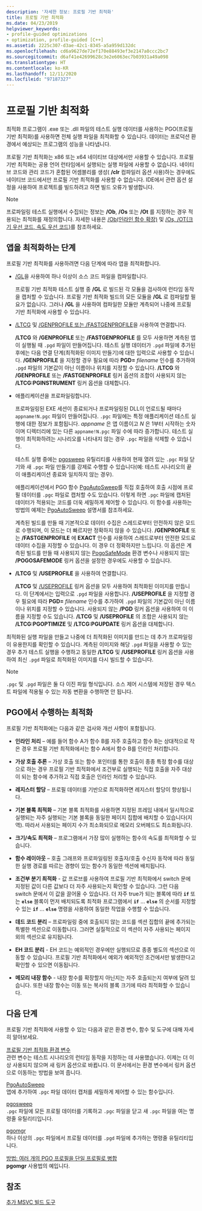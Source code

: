 ```yaml
---
description: '자세한 정보: 프로필 기반 최적화'
title: 프로필 기반 최적화
ms.date: 04/23/2019
helpviewer_keywords:
- profile-guided optimizations
- optimization, profile-guided [C++]
ms.assetid: 2225c307-d3ae-42c1-8345-a5a959d132dc
ms.openlocfilehash: cd6a9627de72ef170e88493ef3e2147a0ccc2bc7
ms.sourcegitcommit: d6af41e42699628c3e2e6063ec7b03931a49a098
ms.translationtype: HT
ms.contentlocale: ko-KR
ms.lasthandoff: 12/11/2020
ms.locfileid: "97187327"
---
```

# <a name="profile-guided-optimizations"></a>프로필 기반 최적화

최적화 프로그램이 .exe 또는 .dll 파일의 테스트 실행 데이터를 사용하는 PGO(프로필 기반 최적화)를 사용하면 전체 실행 파일을 최적화할 수 있습니다. 데이터는 프로덕션 환경에서 예상되는 프로그램의 성능을 나타냅니다.

프로필 기반 최적화는 x86 또는 x64 네이티브 대상에서만 사용할 수 있습니다. 프로필 기반 최적화는 공용 언어 런타임에서 실행되는 실행 파일에 사용할 수 없습니다. 네이티브 코드와 관리 코드가 혼합된 어셈블리를 생성( **/clr** 컴파일러 옵션 사용)하는 경우에도 네이티브 코드에서만 프로필 기반 최적화를 사용할 수 없습니다. IDE에서 관련 옵션 설정을 사용하여 프로젝트를 빌드하려고 하면 빌드 오류가 발생합니다.

> [!NOTE]
> 프로파일링 테스트 실행에서 수집되는 정보는 **/Ob**, **/Os** 또는 **/Ot** 를 지정하는 경우 적용되는 최적화를 재정의합니다. 자세한 내용은 [/Ob(인라인 함수 확장)](reference/ob-inline-function-expansion.md) 및 [/Os, /OT(크기 우선 코드, 속도 우선 코드)](reference/os-ot-favor-small-code-favor-fast-code.md)를 참조하세요.

## <a name="steps-to-optimize-your-app"></a>앱을 최적화하는 단계

프로필 기반 최적화를 사용하려면 다음 단계에 따라 앱을 최적화합니다.

- [/GL](reference/gl-whole-program-optimization.md)을 사용하여 하나 이상이 소스 코드 파일을 컴파일합니다.

   프로필 기반 최적화 테스트 실행 중 **/GL** 로 빌드된 각 모듈을 검사하여 런타임 동작을 캡처할 수 있습니다. 프로필 기반 최적화 빌드의 모든 모듈을 **/GL** 로 컴파일할 필요가 없습니다. 그러나 **/GL** 을 사용하여 컴파일한 모듈만 계측되어 나중에 프로필 기반 최적화에 사용할 수 있습니다.

- [/LTCG](reference/ltcg-link-time-code-generation.md) 및 [/GENPROFILE 또는 /FASTGENPROFILE](reference/genprofile-fastgenprofile-generate-profiling-instrumented-build.md)을 사용하여 연결합니다.

   **/LTCG** 와 **/GENPROFILE** 또는 **/FASTGENPROFILE** 를 모두 사용하면 계측된 앱이 실행될 때 `.pgd` 파일이 만들어집니다. 테스트 실행 데이터가 `.pgd` 파일에 추가된 후에는 다음 연결 단계(최적화된 이미지 만들기)에 대한 입력으로 사용할 수 있습니다. **/GENPROFILE** 을 지정할 경우 필요에 따라 **PGD=** _filename_ 인수를 추가하여 `.pgd` 파일의 기본값이 아닌 이름이나 위치를 지정할 수 있습니다. **/LTCG** 와 **/GENPROFILE** 또는 **/FASTGENPROFILE** 링커 옵션의 조합이 사용되지 않는 **/LTCG:PGINSTRUMENT** 링커 옵션을 대체합니다.

- 애플리케이션을 프로파일링합니다.

   프로파일링된 EXE 세션이 종료되거나 프로파일링된 DLL이 언로드될 때마다 `appname!N.pgc` 파일이 만들어집니다. `.pgc` 파일에는 특정 애플리케이션 테스트 실행에 대한 정보가 포함됩니다. *appname* 은 앱 이름이고 *N* 은 1부터 시작하는 숫자이며 디렉터리에 있는 다른 `appname!N.pgc` 파일 수에 따라 증가합니다. 테스트 실행이 최적화하려는 시나리오를 나타내지 않는 경우 `.pgc` 파일을 삭제할 수 있습니다.

   테스트 실행 중에는 [pgosweep](pgosweep.md) 유틸리티를 사용하여 현재 열려 있는 `.pgc` 파일 닫기와 새 `.pgc` 파일 만들기를 강제로 수행할 수 있습니다(예: 테스트 시나리오의 끝이 애플리케이션 종료와 일치하지 않는 경우).

   애플리케이션에서 PGO 함수 [PgoAutoSweep](pgoautosweep.md)를 직접 호출하여 호출 시점에 프로필 데이터를 `.pgc` 파일로 캡처할 수도 있습니다. 이렇게 하면 `.pgc` 파일에 캡처된 데이터가 적용되는 코드를 더욱 세밀하게 제어할 수 있습니다. 이 함수를 사용하는 방법의 예제는 [PgoAutoSweep](pgoautosweep.md) 설명서를 참조하세요.

   계측된 빌드를 만들 때 기본적으로 데이터 수집은 스레드로부터 안전하지 않은 모드로 수행되며, 이 모드는 더 빠르지만 정확하지 않을 수 있습니다. **/GENPROFILE** 또는 **/FASTGENPROFILE** 에 **EXACT** 인수를 사용하여 스레드로부터 안전한 모드로 데이터 수집을 지정할 수 있습니다. 이 경우 더 정확하지만 느립니다. 이 옵션은 계측된 빌드를 만들 때 사용되지 않는 [PogoSafeMode](environment-variables-for-profile-guided-optimizations.md#pogosafemode) 환경 변수나 사용되지 않는 **/POGOSAFEMODE** 링커 옵션을 설정한 경우에도 사용할 수 있습니다.

- **/LTCG** 및 **/USEPROFILE** 을 사용하여 연결합니다.

   **/LTCG** 및 [/USEPROFILE](reference/useprofile.md) 링커 옵션을 모두 사용하여 최적화된 이미지를 만듭니다. 이 단계에서는 입력으로 `.pgd` 파일을 사용합니다. **/USEPROFILE** 을 지정할 경우 필요에 따라 **PGD=** _filename_ 인수를 추가하여 `.pgd` 파일의 기본값이 아닌 이름이나 위치를 지정할 수 있습니다. 사용되지 않는 **/PGD** 링커 옵션을 사용하여 이 이름을 지정할 수도 있습니다. **/LTCG** 및 **/USEPROFILE** 의 조합은 사용되지 않는 **/LTCG:PGOPTIMIZE** 및 **/LTCG:PGUPDATE** 링커 옵션을 대체합니다.

최적화된 실행 파일을 만들고 나중에 더 최적화된 이미지를 만드는 데 추가 프로파일링이 유용한지를 확인할 수 있습니다. 계측된 이미지와 해당 `.pgd` 파일을 사용할 수 있는 경우 추가 테스트 실행을 수행하고 동일한 **/LTCG** 및 **/USEPROFILE** 링커 옵션을 사용하여 최신 `.pgd` 파일로 최적화된 이미지를 다시 빌드할 수 있습니다.

> [!NOTE]
> `.pgc` 및 `.pgd` 파일은 둘 다 이진 파일 형식입니다. 소스 제어 시스템에 저장된 경우 텍스트 파일에 적용될 수 있는 자동 변환을 수행하면 안 됩니다.

## <a name="optimizations-performed-by-pgo"></a>PGO에서 수행하는 최적화

프로필 기반 최적화에는 다음과 같은 검사와 개선 사항이 포함됩니다.

- **인라인 처리** – 예를 들어 함수 A가 함수 B를 자주 호출하고 함수 B는 상대적으로 작은 경우 프로필 기반 최적화에서는 함수 A에서 함수 B를 인라인 처리합니다.

- **가상 호출 추론** – 가상 호출 또는 함수 포인터를 통한 호출이 종종 특정 함수를 대상으로 하는 경우 프로필 기반 최적화에서 조건부로 실행되는 직접 호출을 자주 대상이 되는 함수에 추가하고 직접 호출은 인라인 처리할 수 있습니다.

- **레지스터 할당** – 프로필 데이터를 기반으로 최적화하면 레지스터 할당이 향상됩니다.

- **기본 블록 최적화** – 기본 블록 최적화를 사용하면 지정된 프레임 내에서 일시적으로 실행되는 자주 실행되는 기본 블록을 동일한 페이지 집합에 배치할 수 있습니다(지역). 따라서 사용되는 페이지 수가 최소화되므로 메모리 오버헤드도 최소화됩니다.

- **크기/속도 최적화** – 프로그램에서 가장 많이 실행하는 함수의 속도를 최적화할 수 있습니다.

- **함수 레이아웃** – 호출 그래프와 프로파일링된 호출자/호출 수신자 동작에 따라 동일한 실행 경로를 따르는 경향이 있는 함수가 동일한 섹션에 배치됩니다.

- **조건부 분기 최적화** - 값 프로브를 사용하여 프로필 기반 최적화에서 switch 문에 지정된 값이 다른 값보다 더 자주 사용되는지 확인할 수 있습니다.  그런 다음 switch 문에서 이 값을 끌어올 수 있습니다.  더 자주 true가 되는 블록에 따라 **`if`** 또는 **`else`** 블록이 먼저 배치되도록 최적화 프로그램에서 **`if`** ... **`else`** 의 순서를 지정할 수 있는 **`if`** ... **`else`** 명령을 사용하여 동일한 작업을 수행할 수 있습니다.

- **데드 코드 분리** – 프로파일링 중에 호출되지 않는 코드를 섹션 집합의 끝에 추가되는 특별한 섹션으로 이동합니다. 그러면 실질적으로 이 섹션이 자주 사용되는 페이지 외의 섹션으로 유지됩니다.

- **EH 코드 분리** - EH 코드는 예외적인 경우에만 실행되므로 종종 별도의 섹션으로 이동할 수 있습니다. 프로필 기반 최적화에서 예외가 예외적인 조건에서만 발생한다고 확인할 수 있으면 이동됩니다.

- **메모리 내장 함수** - 내장 함수를 확장할지 아닌지는 자주 호출되는지 여부에 달려 있습니다. 또한 내장 함수는 이동 또는 복사의 블록 크기에 따라 최적화할 수 있습니다.

## <a name="next-steps"></a>다음 단계

프로필 기반 최적화에 사용할 수 있는 다음과 같은 환경 변수, 함수 및 도구에 대해 자세히 알아보세요.

[프로필 기반 최적화 환경 변수](environment-variables-for-profile-guided-optimizations.md)<br/>
관련 변수는 테스트 시나리오의 런타임 동작을 지정하는 데 사용했습니다. 이제는 더 이상 사용되지 않으며 새 링커 옵션으로 바뀝니다. 이 문서에서는 환경 변수에서 링커 옵션으로 이동하는 방법을 보여 줍니다.

[PgoAutoSweep](pgoautosweep.md)<br/>
앱에 추가하여 `.pgc` 파일 데이터 캡처를 세밀하게 제어할 수 있는 함수입니다.

[pgosweep](pgosweep.md)<br/>
`.pgc` 파일에 모든 프로필 데이터를 기록하고 `.pgc` 파일을 닫고 새 `.pgc` 파일을 여는 명령줄 유틸리티입니다.

[pgomgr](pgomgr.md)<br/>
하나 이상의 `.pgc` 파일에서 프로필 데이터를 `.pgd` 파일에 추가하는 명령줄 유틸리티입니다.

[방법: 여러 개의 PGO 프로필을 단일 프로필로 병합](how-to-merge-multiple-pgo-profiles-into-a-single-profile.md)<br/>
**pgomgr** 사용법의 예입니다.

## <a name="see-also"></a>참조

[추가 MSVC 빌드 도구](reference/c-cpp-build-tools.md)
